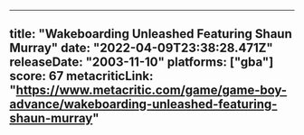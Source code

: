 
---
title: "Wakeboarding Unleashed Featuring Shaun Murray"
date: "2022-04-09T23:38:28.471Z"
releaseDate: "2003-11-10"
platforms: ["gba"]
score: 67
metacriticLink: "https://www.metacritic.com/game/game-boy-advance/wakeboarding-unleashed-featuring-shaun-murray"
---

